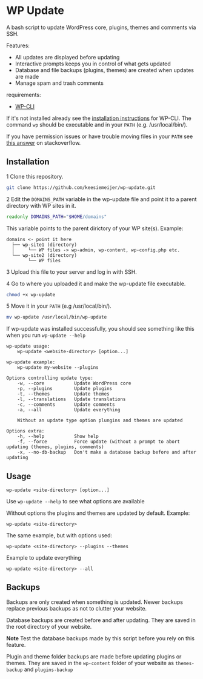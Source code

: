 # WP Update

A bash script to update WordPress core, plugins, themes and comments via SSH.

Features:

* All updates are displayed before updating
* Interactive prompts keeps you in control of what gets updated
* Database and file backups (plugins, themes) are created when updates are made
* Manage spam and trash comments

requirements:

* [WP-CLI](http://wp-cli.org/)

If it's not installed already see the [installation instructions](http://wp-cli.org/#installing) for WP-CLI. The command `wp` should be executable and in your `PATH` (e.g. /usr/local/bin/). 

If you have permission issues or have trouble moving files in your `PATH` see [this answer](https://stackoverflow.com/a/14650235) on stackoverflow.

## Installation

1 Clone this repository.

```bash
git clone https://github.com/keesiemeijer/wp-update.git
```

2 Edit the `DOMAINS_PATH` variable in the wp-update file and point it to a parent directory with WP sites in it.

```bash
readonly DOMAINS_PATH="$HOME/domains"
```

This variable points to the parent dirictory of your WP site(s).
Example:

```
domains <- point it here 
  ├── wp-site1 (directory)
  │     └── WP files -> wp-admin, wp-content, wp-config.php etc.
  └── wp-site2 (directory)
        └── WP files
```

3 Upload this file to your server and log in with SSH.

4 Go to where you uploaded it and make the wp-update file executable.

```bash
chmod +x wp-update
```

5 Move it in your `PATH` (e.g /usr/local/bin/). 

```bash
mv wp-update /usr/local/bin/wp-update
```
If wp-update was installed successfully, you should see something like this when you run `wp-update --help`

```
wp-update usage:
	wp-update <website-directory> [option...]

wp-update example:
	wp-update my-website --plugins

Options controlling update type:
	-w, --core           Update WordPress core
	-p, --plugins        Update plugins
	-t, --themes         Update themes
	-l, --translations   Update translations
	-c, --comments       Update comments
	-a, --all            Update everything

	Without an update type option plungins and themes are updated

Options extra:
	-h, --help           Show help
	-f, --force          Force update (without a prompt to abort updating (themes, plugins, comments)
	-x, --no-db-backup   Don't make a database backup before and after updating
```

## Usage

```
wp-update <site-directory> [option...]
```

Use `wp-update --help` to see what options are available

Without options the plugins and themes are updated by default.
Example:

```
wp-update <site-directory>
```

The same example, but with options used:

```
wp-update <site-directory> --plugins --themes
```

Example to update everything

```
wp-update <site-directory> --all
```

## Backups

Backups are only created when something is updated. Newer backups replace previous backups as not to clutter your website.

Database backups are created before and after updating. They are saved in the root directory of your website.

**Note** Test the database backups made by this script before you rely on this feature.

Plugin and theme folder backups are made before updating plugins or themes. They are saved in the `wp-content` folder of your website as `themes-backup` and `plugins-backup`

